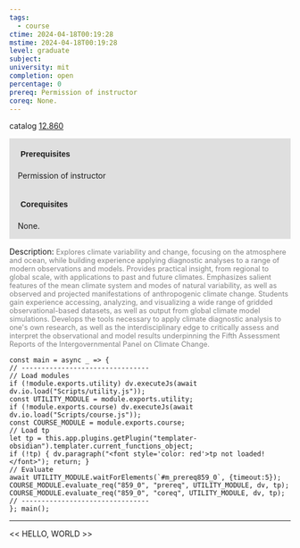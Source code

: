 ```yaml
---
tags:
  - course
ctime: 2024-04-18T00:19:28
mstime: 2024-04-18T00:19:28
level: graduate
subject: 
university: mit
completion: open
percentage: 0
prereq: Permission of instructor
coreq: None.
---
```


catalog [12.860](http://student.mit.edu/catalog/m12c.html#12.860)

<span style="display: block; padding: 15px; background-color: rgb(100, 100, 100, 0.2);"><font id="m_prereq859_0" style="display: block; font-family: Arial, sans-serif; font-weight: bold; padding: 5px">Prerequisites</font><br><span id="prereq859_0">Permission of instructor</span></span>
<span style="display: block; padding: 15px; background-color: rgb(100, 100, 100, 0.2);"><font id="m_coreq859_0" style="display: block; font-family: Arial, sans-serif; font-weight: bold; padding: 5px">Corequisites</font><br><span id="coreq859_0">None.</span></span>

<font style="">Description:</font>
<font style="color: grey; font-size: 0.8rem;">Explores climate variability and change, focusing on the atmosphere and ocean, while building experience applying diagnostic analyses to a range of modern observations and models. Provides practical insight, from regional to global scale, with applications to past and future climates. Emphasizes salient features of the mean climate system and modes of natural variability, as well as observed and projected manifestations of anthropogenic climate change. Students gain experience accessing, analyzing, and visualizing a wide range of gridded observational-based datasets, as well as output from global climate model simulations. Develops the tools necessary to apply climate diagnostic analysis to one's own research, as well as the interdisciplinary edge to critically assess and interpret the observational and model results underpinning the Fifth Assessment Reports of the Intergovernmental Panel on Climate Change.</font>

```dataviewjs
const main = async _ => {
// --------------------------------
// Load modules
if (!module.exports.utility) dv.executeJs(await dv.io.load("Scripts/utility.js"));
const UTILITY_MODULE = module.exports.utility;
if (!module.exports.course) dv.executeJs(await dv.io.load("Scripts/course.js"));
const COURSE_MODULE = module.exports.course;
// Load tp
let tp = this.app.plugins.getPlugin("templater-obsidian").templater.current_functions_object;
if (!tp) { dv.paragraph("<font style='color: red'>tp not loaded!</font>"); return; }
// Evaluate
await UTILITY_MODULE.waitForElements(`#m_prereq859_0`, {timeout:5});
COURSE_MODULE.evaluate_req("859_0", "prereq", UTILITY_MODULE, dv, tp);
COURSE_MODULE.evaluate_req("859_0", "coreq", UTILITY_MODULE, dv, tp);
// --------------------------------
}; main();
```

---

<< HELLO, WORLD >>
